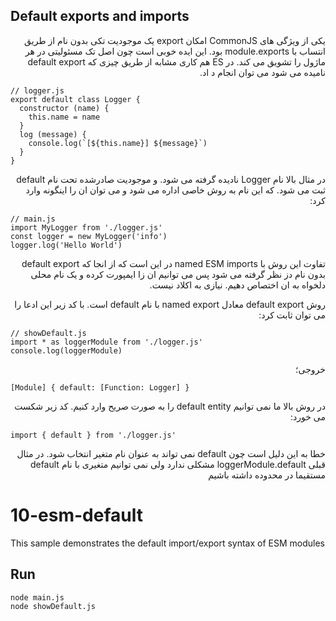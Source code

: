 ## Default exports and imports

<p dir="rtl" align="right">
یکی از ویژگی های CommonJS امکان export یک موجودیت تکی بدون نام از طریق انتساب با module.exports بود. این ایده خوبی است چون اصل تک مسئولیتی در هر ماژول را تشویق می کند. در ES هم کاری مشابه از طریق چیزی که default export نامیده می شود می توان انجام د اد. 
</p>

```
// logger.js
export default class Logger {
  constructor (name) {
    this.name = name
  }
  log (message) {
    console.log(`[${this.name}] ${message}`)
  }
}
```

<p dir="rtl" align="right">
در مثال بالا نام Logger نادیده گرفته می شود. و موجودیت صادرشده تحت نام  default ثبت می شود. که این نام به روش خاصی اداره می شود و می توان ان را اینگونه وارد کرد:
</p>

```
// main.js
import MyLogger from './logger.js'
const logger = new MyLogger('info')
logger.log('Hello World')
```

<p dir="rtl" align="right">
تفاوت این روش با named ESM imports در این است که از انجا که default export  بدون نام دز نظر گرفته می شود پس می توانیم ان زا ایمپورت کرده و یک نام محلی دلخواه به ان اختصاص دهیم. نیازی به اکلاد نیست.
</p>

<p dir="rtl" align="right">
روش default export معادل named export با نام default است. با کد زیر این ادعا را می توان ثابت کرد:
</p>

```
// showDefault.js
import * as loggerModule from './logger.js'
console.log(loggerModule)
```

<p dir="rtl" align="right">
خروجی؛
</p>

```
[Module] { default: [Function: Logger] }
```

<p dir="rtl" align="right">
در روش بالا ما نمی توانیم default entity را به صورت صریح وارد کنیم. کد زیر شکست می خورد:
</p>

```
import { default } from './logger.js'
```

<p dir="rtl" align="right">
خطا به این دلیل است چون default نمی تواند به عنوان نام متغیر انتخاب شود. در مثال قبلی loggerModule.default مشکلی ندارد ولی نمی توانیم متغیری با نام default مستقیما در محدوده داشته باشیم
</p>
 
 
# 10-esm-default

This sample demonstrates the default import/export syntax of ESM modules

## Run

```bash
node main.js
node showDefault.js
```
